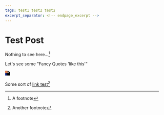 ```yaml
---
tags: test1 test2 test2
excerpt_separator: <!-- endpage_excerpt -->
---
```


# Test Post
<!-- page_excerpt -->
Nothing to see here...[^1]
<!-- endpage_excerpt -->
Let's see some "Fancy Quotes 'like this'"

[![A test JPEG image][TEST.JPG]][TEST.JPG]

Some sort of [link test][TEST.JPG][^2]

[^1]: A footnote
[^2]: Another footnote

<!-- image links -->
[TEST.JPG]: /blog/assets/images/test-post/test.jpg '"Slow Entry Trampoline"'
